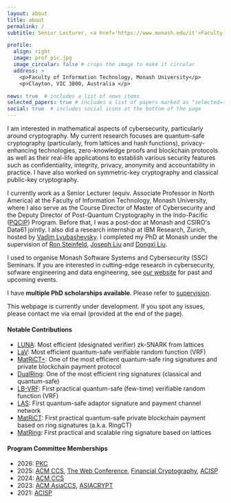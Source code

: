```yaml
---
layout: about
title: about
permalink: /
subtitle: Senior Lecturer, <a href='https://www.monash.edu/it'>Faculty of Information Technology, Monash University</a>

profile:
  align: right
  image: prof_pic.jpg
  image_circular: false # crops the image to make it circular
  address: >
    <p>Faculty of Information Technology, Monash University</p>
    <p>Clayton, VIC 3800, Australia </p>

news: true  # includes a list of news items
selected_papers: true # includes a list of papers marked as "selected={true}"
social: true  # includes social icons at the bottom of the page
---
```


I am interested in mathematical aspects of cybersecurity, particularly around cryptography. My current research focuses are quantum-safe cryptography (particularly, from lattices and hash functions), privacy-enhancing technologies, zero-knowledge proofs and blockchain protocols as well as their real-life applications to establish various security features such as confidentiality, integrity, privacy, anonymity and accountability in practice. I have also worked on symmetric-key cryptography and classical public-key cryptography.

I currently work as a Senior Lecturer (equiv. Associate Professor in North America) at the Faculty of Information Technology, Monash University, where I also serve as the Course Director of Master of Cybersecurity and the Deputy Director of Post-Quantum Cryptography in the Indo-Pacific ([PQCIP](https://ocsc.com.au/pqcip/)) Program. Before that, I was a post-doc at Monash and CSIRO's Data61 jointly. I also did a research internship at IBM Research, Zurich, hosted by [Vadim Lyubashevsky](https://researcher.watson.ibm.com/researcher/view.php?person=zurich-vad). I completed my PhD at Monash under the supervision of [Ron Steinfeld](https://users.monash.edu.au/~rste/), [Joseph Liu](https://users.monash.edu.au/~kailiu/) and [Dongxi Liu](https://people.csiro.au/L/D/Dongxi-Liu).

I used to organise Monash Software Systems and Cybersecurity (SSC) Seminars. If you are interested in cutting-edge research in cybersecurity, sofware engineering and data engineering, see [our website](https://www.monash.edu/it/ssc/seminars) for past and upcoming events.

I have **multiple PhD scholarships available**. Please refer to [supervision](https://mfesgin.github.io/supervision/).

This webpage is currently under development. If you spot any issues, please contact me via email (provided at the end of the page).

#### Notable Contributions
- [LUNA](https://eprint.iacr.org/2022/1690.pdf): Most efficient (designated verifier) zk-SNARK from lattices
- [LaV](https://eprint.iacr.org/2022/141.pdf): Most efficient quantum-safe verifiable random function (VRF)
- [MatRiCT+](https://eprint.iacr.org/2021/545.pdf): One of the most efficient quantum-safe ring signatures and private blockchain payment protocol
- [DualRing](https://eprint.iacr.org/2021/1213.pdf): One of the most efficient ring signatures (classical and quantum-safe)
- [LB-VRF](https://eprint.iacr.org/2020/1222.pdf): First practical quantum-safe (few-time) verifiable random function (VRF)
- [LAS](https://eprint.iacr.org/2020/845.pdf): First quantum-safe adaptor signature and payment channel network
- [MatRiCT](https://eprint.iacr.org/2019/1287.pdf): First practical quantum-safe private blockchain payment based on ring signatures (a.k.a. RingCT)
- [MatRing](https://eprint.iacr.org/2019/445.pdf): First practical and scalable ring signature based on lattices


#### Program Committee Memberships
- 2026: [PKC](https://pkc.iacr.org/2026/)
- 2025: [ACM CCS](https://www.sigsac.org/ccs/CCS2025/), [The Web Conference](https://www2025.thewebconf.org/research-tracks), [Financial Cryptography](https://fc25.ifca.ai/), [ACISP](https://uow-ic2.github.io/acisp2025/pc.html)
- 2024: [ACM CCS](https://www.sigsac.org/ccs/CCS2024/)
- 2023: [ACM AsiaCCS](https://asiaccs2023.org/), [ASIACRYPT](https://asiacrypt.iacr.org/)
- 2021: [ACISP](https://data61dsslab.github.io/acisp2021/)
